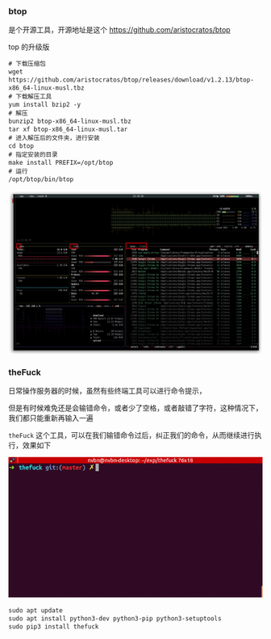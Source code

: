 ### btop 

是个开源工具，开源地址是这个 https://github.com/aristocratos/btop

top 的升级版

```shell
# 下载压缩包
wget https://github.com/aristocratos/btop/releases/download/v1.2.13/btop-x86_64-linux-musl.tbz
# 下载解压工具
yum install bzip2 -y
# 解压
bunzip2 btop-x86_64-linux-musl.tbz
tar xf btop-x86_64-linux-musl.tar
# 进入解压后的文件夹，进行安装
cd btop
# 指定安装的目录
make install PREFIX=/opt/btop
# 运行
/opt/btop/bin/btop
```

![](img\c5bc99822bbddb9cef1b11944759a8c1.png)





### **theFuck**

日常操作服务器的时候，虽然有些终端工具可以进行命令提示，

但是有时候难免还是会输错命令，或者少了空格，或者敲错了字符，这种情况下，我们都只能重新再输入一遍

`theFuck` 这个工具，可以在我们输错命令过后，纠正我们的命令，从而继续进行执行，效果如下



![](img\37db9346b1828f3ce485761429dd556d.gif)

```shell
sudo apt update
sudo apt install python3-dev python3-pip python3-setuptools
sudo pip3 install thefuck
```

